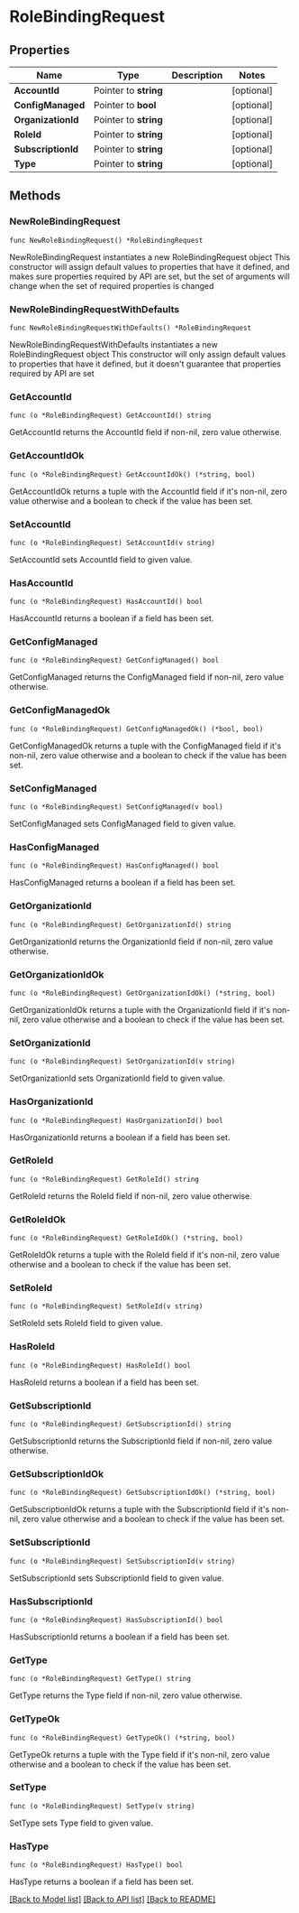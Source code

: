 # RoleBindingRequest

## Properties

Name | Type | Description | Notes
------------ | ------------- | ------------- | -------------
**AccountId** | Pointer to **string** |  | [optional] 
**ConfigManaged** | Pointer to **bool** |  | [optional] 
**OrganizationId** | Pointer to **string** |  | [optional] 
**RoleId** | Pointer to **string** |  | [optional] 
**SubscriptionId** | Pointer to **string** |  | [optional] 
**Type** | Pointer to **string** |  | [optional] 

## Methods

### NewRoleBindingRequest

`func NewRoleBindingRequest() *RoleBindingRequest`

NewRoleBindingRequest instantiates a new RoleBindingRequest object
This constructor will assign default values to properties that have it defined,
and makes sure properties required by API are set, but the set of arguments
will change when the set of required properties is changed

### NewRoleBindingRequestWithDefaults

`func NewRoleBindingRequestWithDefaults() *RoleBindingRequest`

NewRoleBindingRequestWithDefaults instantiates a new RoleBindingRequest object
This constructor will only assign default values to properties that have it defined,
but it doesn't guarantee that properties required by API are set

### GetAccountId

`func (o *RoleBindingRequest) GetAccountId() string`

GetAccountId returns the AccountId field if non-nil, zero value otherwise.

### GetAccountIdOk

`func (o *RoleBindingRequest) GetAccountIdOk() (*string, bool)`

GetAccountIdOk returns a tuple with the AccountId field if it's non-nil, zero value otherwise
and a boolean to check if the value has been set.

### SetAccountId

`func (o *RoleBindingRequest) SetAccountId(v string)`

SetAccountId sets AccountId field to given value.

### HasAccountId

`func (o *RoleBindingRequest) HasAccountId() bool`

HasAccountId returns a boolean if a field has been set.

### GetConfigManaged

`func (o *RoleBindingRequest) GetConfigManaged() bool`

GetConfigManaged returns the ConfigManaged field if non-nil, zero value otherwise.

### GetConfigManagedOk

`func (o *RoleBindingRequest) GetConfigManagedOk() (*bool, bool)`

GetConfigManagedOk returns a tuple with the ConfigManaged field if it's non-nil, zero value otherwise
and a boolean to check if the value has been set.

### SetConfigManaged

`func (o *RoleBindingRequest) SetConfigManaged(v bool)`

SetConfigManaged sets ConfigManaged field to given value.

### HasConfigManaged

`func (o *RoleBindingRequest) HasConfigManaged() bool`

HasConfigManaged returns a boolean if a field has been set.

### GetOrganizationId

`func (o *RoleBindingRequest) GetOrganizationId() string`

GetOrganizationId returns the OrganizationId field if non-nil, zero value otherwise.

### GetOrganizationIdOk

`func (o *RoleBindingRequest) GetOrganizationIdOk() (*string, bool)`

GetOrganizationIdOk returns a tuple with the OrganizationId field if it's non-nil, zero value otherwise
and a boolean to check if the value has been set.

### SetOrganizationId

`func (o *RoleBindingRequest) SetOrganizationId(v string)`

SetOrganizationId sets OrganizationId field to given value.

### HasOrganizationId

`func (o *RoleBindingRequest) HasOrganizationId() bool`

HasOrganizationId returns a boolean if a field has been set.

### GetRoleId

`func (o *RoleBindingRequest) GetRoleId() string`

GetRoleId returns the RoleId field if non-nil, zero value otherwise.

### GetRoleIdOk

`func (o *RoleBindingRequest) GetRoleIdOk() (*string, bool)`

GetRoleIdOk returns a tuple with the RoleId field if it's non-nil, zero value otherwise
and a boolean to check if the value has been set.

### SetRoleId

`func (o *RoleBindingRequest) SetRoleId(v string)`

SetRoleId sets RoleId field to given value.

### HasRoleId

`func (o *RoleBindingRequest) HasRoleId() bool`

HasRoleId returns a boolean if a field has been set.

### GetSubscriptionId

`func (o *RoleBindingRequest) GetSubscriptionId() string`

GetSubscriptionId returns the SubscriptionId field if non-nil, zero value otherwise.

### GetSubscriptionIdOk

`func (o *RoleBindingRequest) GetSubscriptionIdOk() (*string, bool)`

GetSubscriptionIdOk returns a tuple with the SubscriptionId field if it's non-nil, zero value otherwise
and a boolean to check if the value has been set.

### SetSubscriptionId

`func (o *RoleBindingRequest) SetSubscriptionId(v string)`

SetSubscriptionId sets SubscriptionId field to given value.

### HasSubscriptionId

`func (o *RoleBindingRequest) HasSubscriptionId() bool`

HasSubscriptionId returns a boolean if a field has been set.

### GetType

`func (o *RoleBindingRequest) GetType() string`

GetType returns the Type field if non-nil, zero value otherwise.

### GetTypeOk

`func (o *RoleBindingRequest) GetTypeOk() (*string, bool)`

GetTypeOk returns a tuple with the Type field if it's non-nil, zero value otherwise
and a boolean to check if the value has been set.

### SetType

`func (o *RoleBindingRequest) SetType(v string)`

SetType sets Type field to given value.

### HasType

`func (o *RoleBindingRequest) HasType() bool`

HasType returns a boolean if a field has been set.


[[Back to Model list]](../README.md#documentation-for-models) [[Back to API list]](../README.md#documentation-for-api-endpoints) [[Back to README]](../README.md)



